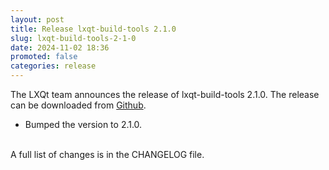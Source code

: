```yaml
---
layout: post
title: Release lxqt-build-tools 2.1.0
slug: lxqt-build-tools-2-1-0
date: 2024-11-02 18:36
promoted: false
categories: release
---
```

The LXQt team announces the release of lxqt-build-tools 2.1.0.
The release can be downloaded from [Github](https://github.com/lxqt/lxqt-build-tools/releases).

 * Bumped the version to 2.1.0.

<br/>
A full list of changes is in the CHANGELOG file.
<br/>
